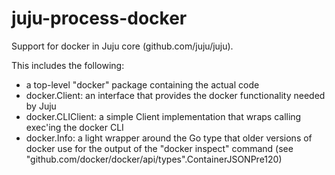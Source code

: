 # juju-process-docker
Support for docker in Juju core (github.com/juju/juju).

This includes the following:

* a top-level "docker" package containing the actual code
* docker.Client: an interface that provides the docker functionality
  needed by Juju
* docker.CLIClient: a simple Client implementation that wraps calling
  exec'ing the docker CLI
* docker.Info: a light wrapper around the Go type that older versions
  of docker use for the output of the "docker inspect" command
  (see "github.com/docker/docker/api/types".ContainerJSONPre120)
